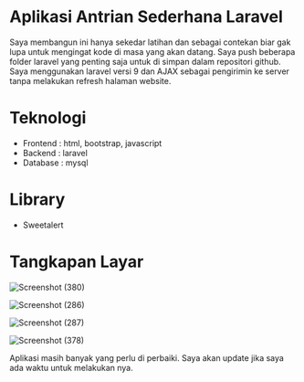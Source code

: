 # Aplikasi Antrian Sederhana Laravel
Saya membangun ini hanya sekedar latihan dan sebagai contekan biar gak lupa untuk mengingat kode di masa yang akan datang. Saya push beberapa folder laravel yang penting saja untuk di simpan dalam repositori github. Saya menggunakan laravel versi 9 dan AJAX sebagai pengirimin ke server tanpa melakukan refresh halaman website.

# Teknologi
- Frontend : html, bootstrap, javascript 
- Backend : laravel
- Database : mysql

# Library
- Sweetalert

# Tangkapan Layar
![Screenshot (380)](https://user-images.githubusercontent.com/83481679/227674746-eebedcc5-baf6-418d-9e8d-90cde4b44759.png)

![Screenshot (286)](https://user-images.githubusercontent.com/83481679/227674625-a1074b4f-681c-4d1e-8276-47f54c05285c.png)

![Screenshot (287)](https://user-images.githubusercontent.com/83481679/227674626-4e111996-0fd9-4f68-9e04-5064fe3b7072.png)

![Screenshot (378)](https://user-images.githubusercontent.com/83481679/227674629-50386537-892c-43f1-a340-c5a569c3127d.png)

Aplikasi masih banyak yang perlu di perbaiki. Saya akan update jika saya ada waktu untuk melakukan nya.
